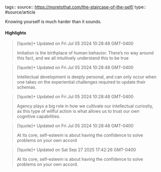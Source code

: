 tags::
source:: https://moretothat.com/the-staircase-of-the-self/
type:: #source/article

Knowing yourself is much harder than it sounds.

#### Highlights

> [!quote]+ Updated on Fri Jul 05 2024 10:28:48 GMT-0400
>
> Imitation is the birthplace of human behavior. There’s no way around this fact, and we all intuitively understand this to be true

> [!quote]+ Updated on Fri Jul 05 2024 10:28:48 GMT-0400
>
> Intellectual development is deeply personal, and can only occur when one takes on the experiential challenges required to update their schemas.

> [!quote]+ Updated on Fri Jul 05 2024 10:28:48 GMT-0400
>
> Agency plays a big role in how we cultivate our intellectual curiosity, as this type of willful action is what allows us to trust our own cognitive capabilities.

> [!quote]+ Updated on Fri Jul 05 2024 10:28:48 GMT-0400
>
> At its core, self-esteem is about having the confidence to solve problems on your own accord

> [!quote]+ Updated on Sat Sep 27 2025 17:42:26 GMT-0400
>
> At its core, self-esteem is about having the confidence to solve problems on your own accord.
